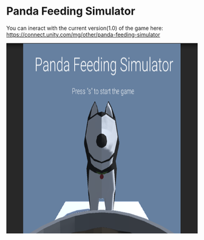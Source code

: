# Panda Feeding Simulator

You can ineract with the current version(1.0) of the game here: https://connect.unity.com/mg/other/panda-feeding-simulator

<p align="middle">
<img src="./thumbnail.png" alt="Thumbnail of the app" height="500" />
</p>
